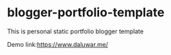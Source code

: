 # blogger-portfolio-template

This is personal static portfolio blogger template

Demo link:https://www.daluwar.me/
